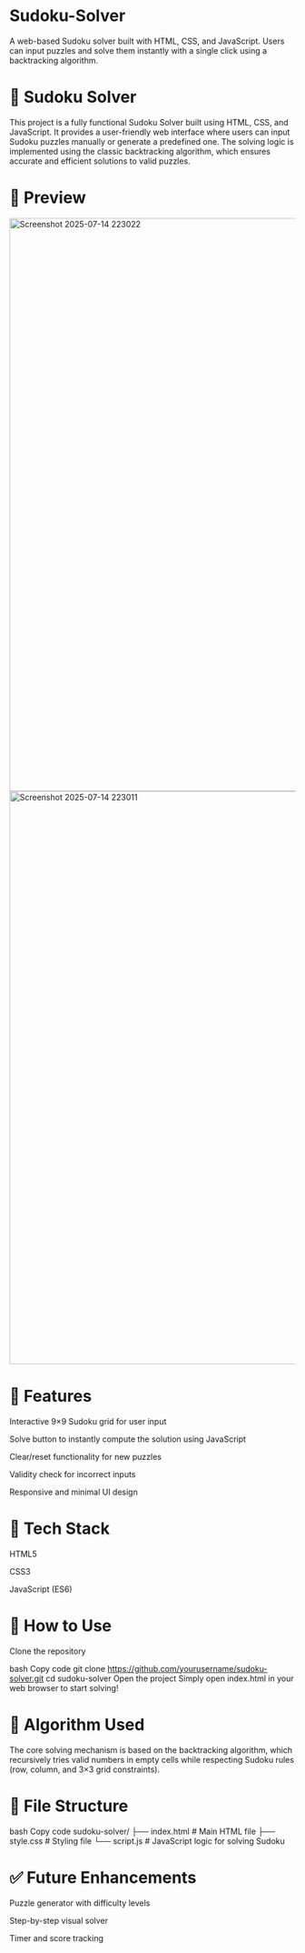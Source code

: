 # Sudoku-Solver
A web-based Sudoku solver built with HTML, CSS, and JavaScript. Users can input puzzles and solve them instantly with a single click using a backtracking algorithm.

# 🧩 Sudoku Solver
This project is a fully functional Sudoku Solver built using HTML, CSS, and JavaScript. It provides a user-friendly web interface where users can input Sudoku puzzles manually or generate a predefined one. The solving logic is implemented using the classic backtracking algorithm, which ensures accurate and efficient solutions to valid puzzles.

# 📸 Preview
 <img width="1920" height="1008" alt="Screenshot 2025-07-14 223022" src="https://github.com/user-attachments/assets/f216d312-f919-4c60-a627-fdd9860b614c" />
<img width="1920" height="1008" alt="Screenshot 2025-07-14 223011" src="https://github.com/user-attachments/assets/f8f1403b-63e3-4b36-81ec-115472ee1481" />


# 📌 Features
Interactive 9×9 Sudoku grid for user input

Solve button to instantly compute the solution using JavaScript

Clear/reset functionality for new puzzles

Validity check for incorrect inputs

Responsive and minimal UI design

# 🧰 Tech Stack
HTML5

CSS3

JavaScript (ES6)

# 🚀 How to Use
Clone the repository

bash
Copy code
git clone https://github.com/yourusername/sudoku-solver.git
cd sudoku-solver
Open the project
Simply open index.html in your web browser to start solving!

# 🧠 Algorithm Used
The core solving mechanism is based on the backtracking algorithm, which recursively tries valid numbers in empty cells while respecting Sudoku rules (row, column, and 3×3 grid constraints).

# 📂 File Structure
bash
Copy code
sudoku-solver/
├── index.html       # Main HTML file
├── style.css        # Styling file
└── script.js        # JavaScript logic for solving Sudoku

# ✅ Future Enhancements
Puzzle generator with difficulty levels

Step-by-step visual solver

Timer and score tracking

